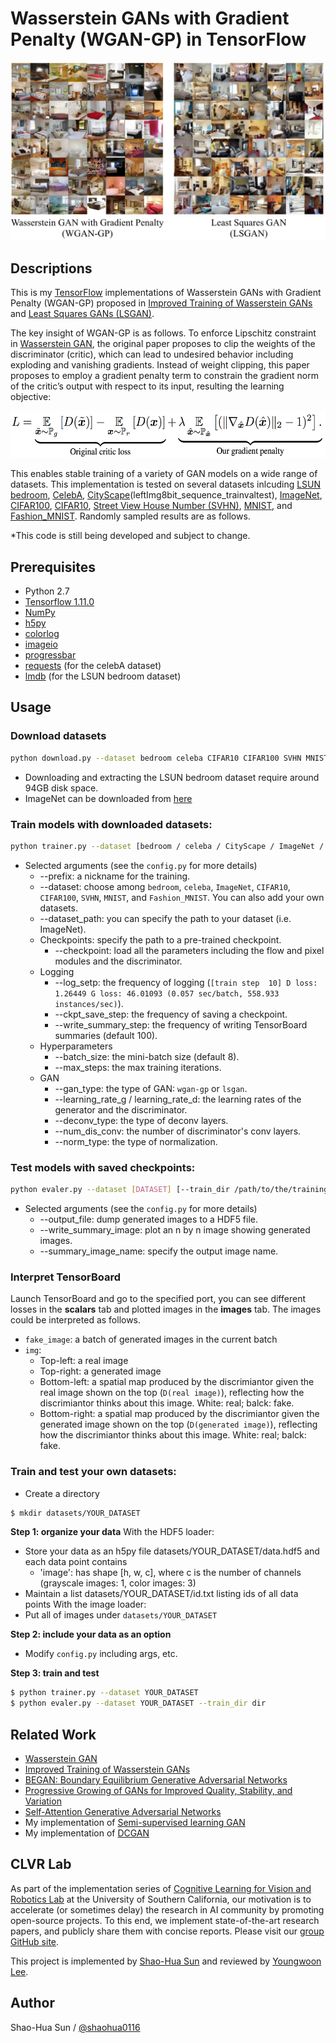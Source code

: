 # Wasserstein GANs with Gradient Penalty (WGAN-GP) in TensorFlow

<p align="center">
    <img src="asset/result.png" width="640"/>
</p>

## Descriptions
This is my [TensorFlow](https://www.tensorflow.org/) implementations of Wasserstein GANs with Gradient Penalty (WGAN-GP) proposed in [Improved Training of Wasserstein GANs](https://arxiv.org/pdf/1704.00028.pdf) and [Least Squares GANs (LSGAN)](https://arxiv.org/abs/1611.04076).

The key insight of WGAN-GP is as follows. To enforce Lipschitz constraint in [Wasserstein GAN](https://arxiv.org/abs/1701.07875), the original paper proposes to clip the weights of the discriminator (critic), which can lead to undesired behavior including exploding and vanishing gradients. Instead of weight clipping, this paper proposes to employ a gradient penalty term to constrain the gradient norm of the critic’s output with respect to its input, resulting the learning objective:

<p align="center">
    <img src="asset/loss.png" height="75"/>
</p>

This enables stable training of a variety of GAN models on a wide range of datasets. This implementation is tested on several datasets inlcuding [LSUN bedroom](http://lsun.cs.princeton.edu/), [CelebA](http://mmlab.ie.cuhk.edu.hk/projects/CelebA.html), [CityScape](https://www.cityscapes-dataset.com/)(leftImg8bit_sequence_trainvaltest), [ImageNet](http://www.image-net.org/), [CIFAR100](https://www.cs.toronto.edu/~kriz/cifar.html), [CIFAR10](https://www.cs.toronto.edu/~kriz/cifar.html), [Street View House Number (SVHN)](http://ufldl.stanford.edu/housenumbers/), [MNIST](http://yann.lecun.com/exdb/mnist/), and [Fashion_MNIST](https://github.com/zalandoresearch/fashion-mnist). Randomly sampled results are as follows.

\*This code is still being developed and subject to change.

## Prerequisites

- Python 2.7
- [Tensorflow 1.11.0](https://github.com/tensorflow/tensorflow/)
- [NumPy](http://www.numpy.org/)
- [h5py](https://www.h5py.org/)
- [colorlog](https://pypi.org/project/colorlog/)
- [imageio](https://imageio.github.io/)
- [progressbar](https://pypi.org/project/progressbar/)
- [requests](http://docs.python-requests.org/en/master/) (for the celebA dataset)
- [lmdb](https://lmdb.readthedocs.io/en/release/) (for the LSUN bedroom dataset)

## Usage

### Download datasets
```bash
python download.py --dataset bedroom celeba CIFAR10 CIFAR100 SVHN MNIST Fashion_MNIST
```
- Downloading and extracting the LSUN bedroom dataset require around 94GB disk space.
- ImageNet can be downloaded from [here](http://image-net.org/challenges/LSVRC/2017/download-images-1p39.php)

### Train models with downloaded datasets:
```bash
python trainer.py --dataset [bedroom / celeba / CityScape / ImageNet / CIFAR10 / CIFAR100 / SVHN / MNIST / Fashion_MNIST] --batch_size 36 --num_dis_conv 6 --gan_type wgan-gp
```
- Selected arguments (see the `config.py` for more details)
    - --prefix: a nickname for the training.
    - --dataset: choose among `bedroom`, `celeba`, `ImageNet`, `CIFAR10`, `CIFAR100`, `SVHN`, `MNIST`, and `Fashion_MNIST`. You can also add your own datasets.
    - --dataset_path: you can specify the path to your dataset (i.e. ImageNet).
    - Checkpoints: specify the path to a pre-trained checkpoint.
        - --checkpoint: load all the parameters including the flow and pixel modules and the discriminator.
    - Logging
        - --log\_setp: the frequency of logging (`[train step  10] D loss: 1.26449 G loss: 46.01093 (0.057 sec/batch, 558.933 instances/sec)`).
        - --ckpt\_save\_step: the frequency of saving a checkpoint.
        - --write\_summary\_step: the frequency of writing TensorBoard summaries (default 100).
    - Hyperparameters
        - --batch\_size: the mini-batch size (default 8).
        - --max\_steps: the max training iterations.
    - GAN
        - --gan\_type: the type of GAN: `wgan-gp` or `lsgan`.
        - --learning_rate_g / learning_rate_d: the learning rates of the generator and the discriminator.
        - --deconv_type: the type of deconv layers.
        - --num_dis_conv: the number of discriminator's conv layers.
        - --norm_type: the type of normalization.

### Test models with saved checkpoints:
```bash
python evaler.py --dataset [DATASET] [--train_dir /path/to/the/training/dir/ OR --checkpoint /path/to/the/trained/model] --write_summary_image True --output_file output.hdf5
```
- Selected arguments (see the `config.py` for more details)
    - --output_file: dump generated images to a HDF5 file.
    - --write_summary_image: plot an n by n image showing generated images.
    - --summary_image_name: specify the output image name.

### Interpret TensorBoard
Launch TensorBoard and go to the specified port, you can see different losses in the **scalars** tab and plotted images in the **images** tab. The images could be interpreted as follows.

- `fake_image`: a batch of generated images in the current batch
- `img`:
    - Top-left: a real image
    - Top-right: a generated image
    - Bottom-left: a spatial map produced by the discrimiantor given the real image shown on the top (`D(real image)`), reflecting how the discrimiantor thinks about this image. White: real; balck: fake.
    - Bottom-right: a spatial map produced by the discrimiantor given the generated image shown on the top (`D(generated image)`), reflecting how the discrimiantor thinks about this image. White: real; balck: fake.

### Train and test your own datasets:

* Create a directory
```bash
$ mkdir datasets/YOUR_DATASET
```
**Step 1: organize your data**
With the HDF5 loader:
* Store your data as an h5py file datasets/YOUR_DATASET/data.hdf5 and each data point contains
    * 'image': has shape [h, w, c], where c is the number of channels (grayscale images: 1, color images: 3)
* Maintain a list datasets/YOUR_DATASET/id.txt listing ids of all data points
With the image loader:
* Put all of images under `datasets/YOUR_DATASET`

**Step 2: include your data as an option**
* Modify `config.py` including args, etc.

**Step 3: train and test**
```bash
$ python trainer.py --dataset YOUR_DATASET
$ python evaler.py --dataset YOUR_DATASET --train_dir dir
```

## Related Work
- [Wasserstein GAN](https://arxiv.org/abs/1701.07875)
- [Improved Training of Wasserstein GANs](https://arxiv.org/abs/1704.00028)
- [BEGAN: Boundary Equilibrium Generative Adversarial Networks](https://arxiv.org/abs/1703.10717)
- [Progressive Growing of GANs for Improved Quality, Stability, and Variation](https://arxiv.org/abs/1710.10196)
- [Self-Attention Generative Adversarial Networks](https://arxiv.org/abs/1805.08318)
- My implementation of [Semi-supervised learning GAN](https://github.com/gitlimlab/SSGAN-Tensorflow)
- My implementation of [DCGAN](https://github.com/shaohua0116/DCGAN-Tensorflow)

## CLVR Lab

As part of the implementation series of [Cognitive Learning for Vision and Robotics Lab](https://clvrai.com/) at the University of Southern California, our motivation is to accelerate (or sometimes delay) the research in AI community by promoting open-source projects. To this end, we implement state-of-the-art research papers, and publicly share them with concise reports. Please visit our [group GitHub site](https://github.com/gitlimlab).

This project is implemented by [Shao-Hua Sun](https://shaohua0116.github.io/) and reviewed by [Youngwoon Lee](https://github.com/youngwoon).

## Author

Shao-Hua Sun / [@shaohua0116](https://shaohua0116.github.io/)
